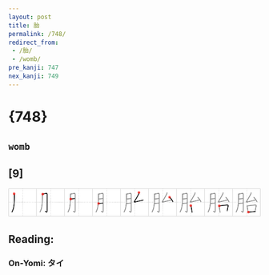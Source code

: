 ```yaml
---
layout: post
title: 胎
permalink: /748/
redirect_from:
 - /胎/
 - /womb/
pre_kanji: 747
nex_kanji: 749
---
```


# {748}

## `womb`

## [9]

<div class="stroke"><img src="../images/E8838E.png" /></div>

## Reading:

### On-Yomi: タイ
